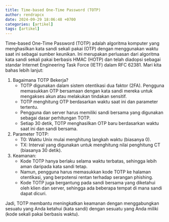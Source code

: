```yaml
---
title: Time-based One-Time Password (TOTP)
author: rendrapcx
date: 2024-09-29 18:06:48 +0700
categories: [artikel]
tags: [artikel]
---
```


Time-based One-Time Password (TOTP) adalah algoritma komputer yang menghasilkan kata sandi sekali pakai (OTP) dengan menggunakan waktu saat ini sebagai sumber keunikan. Ini merupakan perluasan dari algoritma kata sandi sekali pakai berbasis HMAC (HOTP) dan telah diadopsi sebagai standar Internet Engineering Task Force (IETF) dalam RFC 62381.
Mari kita bahas lebih lanjut:
1.	Bagaimana TOTP Bekerja?
    - TOTP digunakan dalam sistem otentikasi dua faktor (2FA). Pengguna memasukkan OTP bersamaan dengan kata sandi mereka untuk mengakses akun atau melakukan tindakan sensitif.
    - TOTP menghitung OTP berdasarkan waktu saat ini dan parameter tertentu.
    - Pengguna dan server harus memiliki sandi bersama yang digunakan sebagai dasar perhitungan TOTP.
    - Setiap 30 detik, TOTP menghasilkan OTP baru berdasarkan waktu saat ini dan sandi bersama.
2.	Parameter TOTP:
    - T0: Waktu Unix mulai menghitung langkah waktu (biasanya 0).
    - TX: Interval yang digunakan untuk menghitung nilai penghitung CT (biasanya 30 detik).
3.	Keamanan:
    - Kode TOTP hanya berlaku selama waktu terbatas, sehingga lebih aman daripada kata sandi tetap.
    - Namun, pengguna harus memasukkan kode TOTP ke halaman otentikasi, yang berpotensi rentan terhadap serangan phishing.
    - Kode TOTP juga bergantung pada sandi bersama yang diketahui oleh klien dan server, sehingga ada beberapa tempat di mana sandi dapat dicuri.

Jadi, TOTP membantu meningkatkan keamanan dengan menggabungkan sesuatu yang Anda ketahui (kata sandi) dengan sesuatu yang Anda miliki (kode sekali pakai berbasis waktu).

